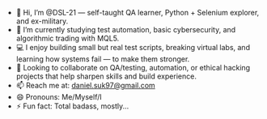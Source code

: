 - 👋 Hi, I’m @DSL-21 — self-taught QA learner, Python + Selenium explorer, and ex-military.
- 🧠 I’m currently studying test automation, basic cybersecurity, and algorithmic trading with MQL5.
- 💻 I enjoy building small but real test scripts, breaking virtual labs, and learning how systems fail — to make them stronger.
- 🤝 Looking to collaborate on QA/testing, automation, or ethical hacking projects that help sharpen skills and build experience.
- 📫 Reach me at: daniel.suk97@gmail.com
- 😄 Pronouns: Me/Myself/I
- ⚡ Fun fact: Total badass, mostly...
<!---
DSL-21/DSL-21 is a ✨ special ✨ repository because its `README.md` (this file) appears on your GitHub profile.
You can click the Preview link to take a look at your changes.
--->
